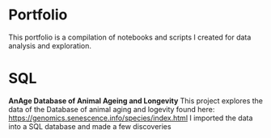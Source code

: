 # Portfolio
This portfolio is a compilation of notebooks and scripts I created for data analysis and exploration.

# SQL
**AnAge Database of Animal Ageing and Longevity**
This project explores the data of the Database of animal aging and logevity found here: https://genomics.senescence.info/species/index.html
I imported the data into a SQL database and made a few discoveries
